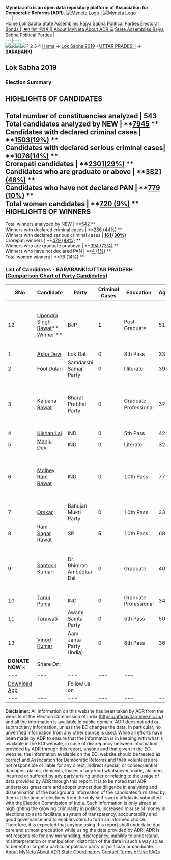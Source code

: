 **Myneta.info is an open data repository platform of Association for Democratic Reforms (ADR).**
[![Myneta Logo](https://www.myneta.info/lib/img/myneta-logo.png)](https://www.myneta.info/) | [![Myneta Logo](https://www.myneta.info/lib/img/adr-logo.png)](https://adrindia.org)  
---|---  
[Home](https://www.myneta.info/) [Lok Sabha](https://www.myneta.info/#ls "Lok Sabha") [ State Assemblies ](https://www.myneta.info/#sa "State Assemblies") [Rajya Sabha](https://www.myneta.info/#rs "Rajya Sabha") [Political Parties ](https://www.myneta.info/party "Political Parties") [ Electoral Bonds ](https://www.myneta.info/electoral_bonds "Electoral Bonds") [ || माय नेता हिंदी में || ](https://translate.google.co.in/translate?prev=hp&hl=en&js=y&u=www.myneta.info&sl=en&tl=hi&history_state0=) [ About MyNeta ](https://adrindia.org/content/about-myneta) [ About ADR ](https://adrindia.org/about-adr/who-we-are) [☰](javascript:void\(0\))
[ State Assemblies ](https://www.myneta.info/#sa "State Assemblies") [ Rajya Sabha ](https://www.myneta.info/#rs "Rajya Sabha") [ Political Parties ](https://www.myneta.info/party "Political Parties")
|   
---|---  
![](https://www.myneta.info/lib/img/banner/banner-1.png)![](https://www.myneta.info/lib/img/banner/banner-2.png)![](https://www.myneta.info/lib/img/banner/banner-3.png)![](https://www.myneta.info/lib/img/banner/banner-4.png)
1  2  3  4 
[Home](https://www.myneta.info/) → [Lok Sabha 2019](https://www.myneta.info/LokSabha2019/)→[UTTAR PRADESH](https://www.myneta.info/LokSabha2019/index.php?action=show_constituencies&state_id=57) → **BARABANKI**
### 
## Lok Sabha 2019
###  Election Summary 
HIGHLIGHTS OF CANDIDATES  
---  
Total number of constituencies analyzed |  543   
Total candidates analyzed by NEW | **[7945](https://www.myneta.info/LokSabha2019/index.php?action=summary&subAction=candidates_analyzed&sort=candidate#summary) **  
Candidates with declared criminal cases | **[1503(19%)](https://www.myneta.info/LokSabha2019/index.php?action=summary&subAction=crime&sort=candidate#summary) **  
Candidates with declared serious criminal cases| **[1076(14%)](https://www.myneta.info/LokSabha2019/index.php?action=summary&subAction=serious_crime&sort=candidate#summary) **  
Crorepati candidates | **[2301(29%)](https://www.myneta.info/LokSabha2019/index.php?action=summary&subAction=crorepati&sort=candidate#summary) **  
Candidates who are graduate or above | **[3821 (48%)](https://www.myneta.info/LokSabha2019/index.php?action=summary&subAction=education&sort=candidate#summary) **  
Candidates who have not declared PAN | **[779 (10%)](https://www.myneta.info/LokSabha2019/index.php?action=summary&subAction=without_pan&sort=candidate#summary) **  
Total women candidates | **[720 (9%)](https://www.myneta.info/LokSabha2019/index.php?action=summary&subAction=women_candidate&sort=candidate#summary) **  
HIGHLIGHTS OF WINNERS  
---  
Total winners analyzed by NEW | **[542](https://www.myneta.info/LokSabha2019/index.php?action=summary&subAction=winner_analyzed&sort=candidate#summary) **  
Winners with declared criminal cases | **[236 (44%)](https://www.myneta.info/LokSabha2019/index.php?action=summary&subAction=winner_crime&sort=candidate#summary) **  
Winners with declared serious criminal cases | **[161 (30%)](https://www.myneta.info/LokSabha2019/index.php?action=summary&subAction=winner_serious_crime&sort=candidate#summary)**  
Crorepati winners | **[479 (88%)](https://www.myneta.info/LokSabha2019/index.php?action=summary&subAction=winner_crorepati&sort=candidate#summary) **  
Winners who are graduate or above | **[394 (73%)](https://www.myneta.info/LokSabha2019/index.php?action=summary&subAction=winner_education&sort=candidate#summary) **  
Winners who have not declared PAN | **[4 (1%)](https://www.myneta.info/LokSabha2019/index.php?action=summary&subAction=winner_without_pan&sort=candidate#summary) **  
Total women winners | **[78 (14%)](https://www.myneta.info/LokSabha2019/index.php?action=summary&subAction=winner_women&sort=candidate#summary) **  
### List of Candidates - BARABANKI:UTTAR PRADESH ([Comparison Chart of Party Candidates](https://www.myneta.info/LokSabha2019/comparisonchart.php?constituency_id=919))
SNo | Candidate| Party| Criminal Cases| Education| Age| Total Assets| Liabilities  
---|---|---|---|---|---|---|---  
12  | [Upendra Singh Rawat](https://www.myneta.info/LokSabha2019/candidate.php?candidate_id=11045)** Winner ** | BJP | **1** | Post Graduate| 51 | ![](https://myneta.info/image_v2.php?myneta_folder=LokSabha2019&candidate_id=11045&col=ta) | ![](https://myneta.info/image_v2.php?myneta_folder=LokSabha2019&candidate_id=11045&col=lia)  
1  | [Asha Devi](https://www.myneta.info/LokSabha2019/candidate.php?candidate_id=11811) | Lok Dal | 0 | 8th Pass| 33 | Rs 1,05,000 ~ 1 Lacs+ | Rs 50,000 ~ 50 Thou+  
2  | [Fool Dulari](https://www.myneta.info/LokSabha2019/candidate.php?candidate_id=11812) | Samdarshi Samaj Party | 0 | Illiterate| 39 | Rs 56,34,959 ~ 56 Lacs+ | Rs 0 ~   
3  | [Kalpana Rawat](https://www.myneta.info/LokSabha2019/candidate.php?candidate_id=11407) | Bharat Prabhat Party | 0 | Graduate Professional| 32 | ![](https://myneta.info/image_v2.php?myneta_folder=LokSabha2019&candidate_id=11407&col=ta) | ![](https://myneta.info/image_v2.php?myneta_folder=LokSabha2019&candidate_id=11407&col=lia)  
4  | [Kishan Lal](https://www.myneta.info/LokSabha2019/candidate.php?candidate_id=11244) | IND | 0 | 5th Pass| 42 | Rs 62,16,451 ~ 62 Lacs+ | Rs 0 ~   
5  | [Manju Devi](https://www.myneta.info/LokSabha2019/candidate.php?candidate_id=11813) | IND | 0 | Literate| 32 | Rs 1,60,000 ~ 1 Lacs+ | Rs 0 ~   
6  | [Molhey Ram Rawat](https://www.myneta.info/LokSabha2019/candidate.php?candidate_id=11404) | IND | 0 | 10th Pass| 77 | ![](https://myneta.info/image_v2.php?myneta_folder=LokSabha2019&candidate_id=11404&col=ta) | ![](https://myneta.info/image_v2.php?myneta_folder=LokSabha2019&candidate_id=11404&col=lia)  
7  | [Omkar](https://www.myneta.info/LokSabha2019/candidate.php?candidate_id=11405) | Bahujan Mukti Party | 0 | 10th Pass| 33 | Rs 12,80,000 ~ 12 Lacs+ | Rs 0 ~   
8  | [Ram Sagar Rawat](https://www.myneta.info/LokSabha2019/candidate.php?candidate_id=11044) | SP | **5** | 10th Pass| 68 | Rs 1,02,94,367 ~ 1 Crore+ | Rs 1,27,553 ~ 1 Lacs+  
9  | [Santosh Kumari](https://www.myneta.info/LokSabha2019/candidate.php?candidate_id=11818) | Dr. Bhimrao Ambedkar Dal | 0 | Graduate| 40 | ![](https://myneta.info/image_v2.php?myneta_folder=LokSabha2019&candidate_id=11818&col=ta) | ![](https://myneta.info/image_v2.php?myneta_folder=LokSabha2019&candidate_id=11818&col=lia)  
10  | [Tanuj Punia](https://www.myneta.info/LokSabha2019/candidate.php?candidate_id=11406) | INC | 0 | Graduate Professional| 34 | Rs 1,25,72,577 ~ 1 Crore+ | Rs 27,052 ~ 27 Thou+  
11  | [Tarawati](https://www.myneta.info/LokSabha2019/candidate.php?candidate_id=11819) | Awami Samta Party | 0 | 5th Pass| 50 | Rs 9,68,500 ~ 9 Lacs+ | Rs 6,10,000 ~ 6 Lacs+  
13  | [Vinod Kumar](https://www.myneta.info/LokSabha2019/candidate.php?candidate_id=11820) | Aam Janta Party (India) | 0 | 8th Pass| 36 | Rs 31,76,312 ~ 31 Lacs+ | Rs 0 ~   
|  **DONATE NOW** × |  Share On:  | [](https://api.whatsapp.com/send?text=https%3A%2F%2Fmyneta.info%2Fpunjab2022%2Findex.php%3Faction%3Dshow_constituencies%26state_id%3D19) | [](https://www.facebook.com/sharer/sharer.php?u=https%3A%2F%2Fmyneta.info%2Fpunjab2022%2Findex.php%3Faction%3Dshow_constituencies%26state_id%3D19) | [](https://twitter.com/share?url=https%3A%2F%2Fmyneta.info%2Fpunjab2022%2Findex.php%3Faction%3Dshow_constituencies%26state_id%3D19)  
---|---|---|---|---  
| [ Download App ](https://play.google.com/store/apps/details?id=com.webrosoft.myneta1&pcampaignid=pcampaignidMKT-Other-global-all-co-prtnr-py-PartBadge-Mar2515-1) | [](https://play.google.com/store/apps/details?id=com.webrosoft.myneta1&pcampaignid=pcampaignidMKT-Other-global-all-co-prtnr-py-PartBadge-Mar2515-1) |  Follow us on  | [](https://www.facebook.com/adrindia.org/) | [](https://twitter.com/adrspeaks) | [](https://groups.google.com/g/national-election-watch?hl=en&pli=1) | [](https://www.instagram.com/adrspeaks/) | [](https://www.youtube.com/user/adrspeaks) | [](https://sharechat.com/profile/adrspeaks)  
---|---|---|---|---|---|---|---|---  
**Disclaimer:** All information on this website has been taken by ADR from the website of the Election Commission of India (https://affidavitarchive.nic.in/) and all the information is available in public domain. ADR does not add or subtract any information, unless the EC changes the data. In particular, no unverified information from any other source is used. While all efforts have been made by ADR to ensure that the information is in keeping with what is available in the ECI website, in case of discrepancy between information provided by ADR through this report, anyone and that given in the ECI website, the information available on the ECI website should be treated as correct and Association for Democratic Reforms and their volunteers are not responsible or liable for any direct, indirect special, or consequential damages, claims, demands, losses of any kind whatsoever, made, claimed, incurred or suffered by any party arising under or relating to the usage of data provided by ADR through this report. It is to be noted that ADR undertakes great care and adopts utmost due diligence in analysing and dissemination of the background information of the candidates furnished by them at the time of elections from the duly self-sworn affidavits submitted with the Election Commission of India. Such information is only aimed at highlighting the growing criminality in politics, increased misuse of money in elections so as to facilitate a system of transparency, accountability and good governance and to enable voters to form an informed choice. Therefore, it is expected that anyone using this report shall undertake due care and utmost precaution while using the data provided by ADR. ADR is not responsible for any mishandling, discrepancy, inability to understand, misinterpretation or manipulation, distortion of the data in such a way so as to benefit or target a particular political party or politician or candidate. 
[ About MyNeta ](https://adrindia.org/content/about-myneta) [ About ADR ](https://adrindia.org/about-adr/who-we-are) [ State Coordinators ](https://adrindia.org/about-adr/state-coordinators) [ Contact ](https://adrindia.org/contact-us) [ Terms of Use ](https://adrindia.org/content/adr-terms-use) [ FAQs ](https://adrindia.org/content/faqs)
